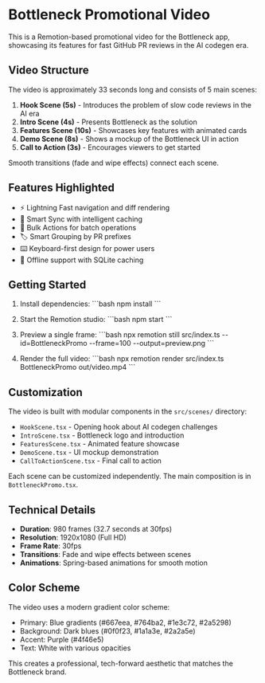 # Bottleneck Promotional Video

This is a Remotion-based promotional video for the Bottleneck app, showcasing its features for fast GitHub PR reviews in the AI codegen era.

## Video Structure

The video is approximately 33 seconds long and consists of 5 main scenes:

1. **Hook Scene (5s)** - Introduces the problem of slow code reviews in the AI era
2. **Intro Scene (4s)** - Presents Bottleneck as the solution
3. **Features Scene (10s)** - Showcases key features with animated cards
4. **Demo Scene (8s)** - Shows a mockup of the Bottleneck UI in action
5. **Call to Action (3s)** - Encourages viewers to get started

Smooth transitions (fade and wipe effects) connect each scene.

## Features Highlighted

- ⚡ Lightning Fast navigation and diff rendering
- 🔄 Smart Sync with intelligent caching
- 👥 Bulk Actions for batch operations
- 🏷️ Smart Grouping by PR prefixes
- ⌨️ Keyboard-first design for power users
- 💾 Offline support with SQLite caching

## Getting Started

1. Install dependencies:
   \`\`\`bash
   npm install
   \`\`\`

2. Start the Remotion studio:
   \`\`\`bash
   npm start
   \`\`\`

3. Preview a single frame:
   \`\`\`bash
   npx remotion still src/index.ts --id=BottleneckPromo --frame=100 --output=preview.png
   \`\`\`

4. Render the full video:
   \`\`\`bash
   npx remotion render src/index.ts BottleneckPromo out/video.mp4
   \`\`\`

## Customization

The video is built with modular components in the `src/scenes/` directory:

- `HookScene.tsx` - Opening hook about AI codegen challenges
- `IntroScene.tsx` - Bottleneck logo and introduction
- `FeaturesScene.tsx` - Animated feature showcase
- `DemoScene.tsx` - UI mockup demonstration
- `CallToActionScene.tsx` - Final call to action

Each scene can be customized independently. The main composition is in `BottleneckPromo.tsx`.

## Technical Details

- **Duration**: 980 frames (32.7 seconds at 30fps)
- **Resolution**: 1920x1080 (Full HD)
- **Frame Rate**: 30fps
- **Transitions**: Fade and wipe effects between scenes
- **Animations**: Spring-based animations for smooth motion

## Color Scheme

The video uses a modern gradient color scheme:
- Primary: Blue gradients (#667eea, #764ba2, #1e3c72, #2a5298)
- Background: Dark blues (#0f0f23, #1a1a3e, #2a2a5e)
- Accent: Purple (#4f46e5)
- Text: White with various opacities

This creates a professional, tech-forward aesthetic that matches the Bottleneck brand.